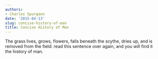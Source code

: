 ```yaml
---
authors:
- Charles Spurgeon
date: '2015-04-13'
slug: concise-history-of-man
title: Concise History of Man
---
```


The grass lives, grows, flowers, falls beneath the scythe, dries up, and is removed from the field: read this sentence over again, and you will find it the history of man.